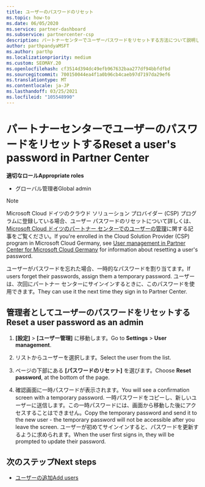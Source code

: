 ```yaml
---
title: ユーザーのパスワードのリセット
ms.topic: how-to
ms.date: 06/05/2020
ms.service: partner-dashboard
ms.subservice: partnercenter-csp
description: パートナーセンターでユーザーパスワードをリセットする方法について説明します。 ユーザーは、次回パートナーセンターにサインインするときに一時パスワードを受け取ります。
author: parthpandyaMSFT
ms.author: parthp
ms.localizationpriority: medium
ms.custom: SEOMAY.20
ms.openlocfilehash: cf3514d394dc49efb967632baa277df94bbfdfbd
ms.sourcegitcommit: 700150044ea4f1a0b96cb4caeb97d7197da29ef6
ms.translationtype: MT
ms.contentlocale: ja-JP
ms.lasthandoff: 03/25/2021
ms.locfileid: "105548990"
---
```

# <a name="reset-a-users-password-in-partner-center"></a><span data-ttu-id="10a60-104">パートナーセンターでユーザーのパスワードをリセットする</span><span class="sxs-lookup"><span data-stu-id="10a60-104">Reset a user's password in Partner Center</span></span>

<span data-ttu-id="10a60-105">**適切なロール**</span><span class="sxs-lookup"><span data-stu-id="10a60-105">**Appropriate roles**</span></span>

- <span data-ttu-id="10a60-106">グローバル管理者</span><span class="sxs-lookup"><span data-stu-id="10a60-106">Global admin</span></span>

> [!NOTE]  
> <span data-ttu-id="10a60-107">Microsoft Cloud ドイツのクラウド ソリューション プロバイダー (CSP) プログラムに登録している場合、ユーザー パスワードのリセットについて詳しくは、[Microsoft Cloud ドイツのパートナー センターでのユーザーの管理](user-management-in-partner-center-for-microsoft-cloud-germany.md)に関する記事をご覧ください。</span><span class="sxs-lookup"><span data-stu-id="10a60-107">If you're enrolled in the Cloud Solution Provider (CSP) program in Microsoft Cloud Germany, see [User management in Partner Center for Microsoft Cloud Germany](user-management-in-partner-center-for-microsoft-cloud-germany.md) for information about resetting a user's password.</span></span>

<span data-ttu-id="10a60-108">ユーザーがパスワードを忘れた場合、一時的なパスワードを割り当てます。</span><span class="sxs-lookup"><span data-stu-id="10a60-108">If users forget their passwords, assign them a temporary password.</span></span> <span data-ttu-id="10a60-109">ユーザーは、次回にパートナー センターにサインインするときに、このパスワードを使用できます。</span><span class="sxs-lookup"><span data-stu-id="10a60-109">They can use it the next time they sign in to Partner Center.</span></span>

## <a name="reset-a-user-password-as-an-admin"></a><span data-ttu-id="10a60-110">管理者としてユーザーのパスワードをリセットする</span><span class="sxs-lookup"><span data-stu-id="10a60-110">Reset a user password as an admin</span></span>

1. <span data-ttu-id="10a60-111">**[設定]** &gt; **[ユーザー管理]** に移動します。</span><span class="sxs-lookup"><span data-stu-id="10a60-111">Go to **Settings** &gt; **User management**.</span></span>

2. <span data-ttu-id="10a60-112">リストからユーザーを選択します。</span><span class="sxs-lookup"><span data-stu-id="10a60-112">Select the user from the list.</span></span>

3. <span data-ttu-id="10a60-113">ページの下部にある **[パスワードのリセット]** を選びます。</span><span class="sxs-lookup"><span data-stu-id="10a60-113">Choose **Reset password**, at the bottom of the page.</span></span>

4. <span data-ttu-id="10a60-114">確認画面に一時パスワードが表示されます。</span><span class="sxs-lookup"><span data-stu-id="10a60-114">You will see a confirmation screen with a temporary password.</span></span> <span data-ttu-id="10a60-115">一時パスワードをコピーし、新しいユーザーに送信します。この一時パスワードには、画面から移動した後にアクセスすることはできません。</span><span class="sxs-lookup"><span data-stu-id="10a60-115">Copy the temporary password and send it to the new user - the temporary password will not be accessible after you leave the screen.</span></span> <span data-ttu-id="10a60-116">ユーザーが初めてサインインすると、パスワードを更新するように求められます。</span><span class="sxs-lookup"><span data-stu-id="10a60-116">When the user first signs in, they will be prompted to update their password.</span></span>

## <a name="next-steps"></a><span data-ttu-id="10a60-117">次のステップ</span><span class="sxs-lookup"><span data-stu-id="10a60-117">Next steps</span></span>

- [<span data-ttu-id="10a60-118">ユーザーの追加</span><span class="sxs-lookup"><span data-stu-id="10a60-118">Add users</span></span>](create-user-accounts-and-set-permissions.md)